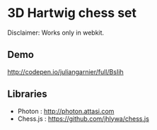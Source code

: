 # 3D Hartwig chess set 
Disclaimer: Works only in webkit.

## Demo
http://codepen.io/juliangarnier/full/BsIih

## Libraries
* Photon : http://photon.attasi.com
* Chess.js : https://github.com/jhlywa/chess.js
